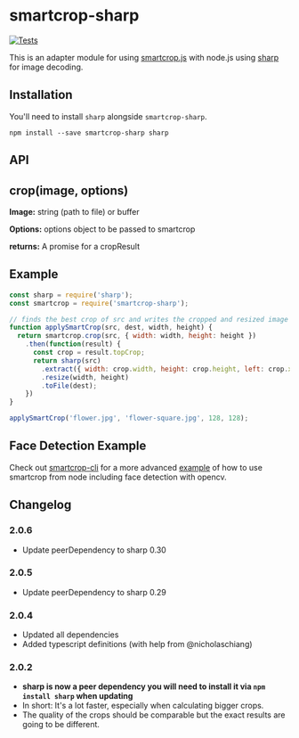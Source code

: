 # smartcrop-sharp

[![Tests](https://github.com/jwagner/smartcrop-sharp/actions/workflows/tests.yml/badge.svg)](https://github.com/jwagner/smartcrop-sharp/actions/workflows/tests.yml)

This is an adapter module for using [smartcrop.js](https://github.com/jwagner/smartcrop.js)
with node.js using [sharp](https://github.com/lovell/sharp) for image decoding.

## Installation

You'll need to install `sharp` alongside `smartcrop-sharp`.

```
npm install --save smartcrop-sharp sharp
```

## API

## crop(image, options)

**Image:** string (path to file) or buffer

**Options:** options object to be passed to smartcrop

**returns:** A promise for a cropResult

## Example

```javascript
const sharp = require('sharp');
const smartcrop = require('smartcrop-sharp');

// finds the best crop of src and writes the cropped and resized image to dest.
function applySmartCrop(src, dest, width, height) {
  return smartcrop.crop(src, { width: width, height: height })
    .then(function(result) {
      const crop = result.topCrop;
      return sharp(src)
        .extract({ width: crop.width, height: crop.height, left: crop.x, top: crop.y })
        .resize(width, height)
        .toFile(dest);
    })
}

applySmartCrop('flower.jpg', 'flower-square.jpg', 128, 128);
```

## Face Detection Example

Check out [smartcrop-cli](https://github.com/jwagner/smartcrop-cli/) for a more advanced [example](https://github.com/jwagner/smartcrop-cli/blob/master/smartcrop-cli.js#L100) of how to use smartcrop from node including face detection with opencv.

## Changelog

### 2.0.6
- Update peerDependency to sharp 0.30

### 2.0.5
- Update peerDependency to sharp 0.29

### 2.0.4
- Updated all dependencies
- Added typescript definitions (with help from @nicholaschiang)

### 2.0.2

- **sharp is now a peer dependency you will need to install it via `npm install sharp` when updating**
- In short: It's a lot faster, especially when calculating bigger crops.
- The quality of the crops should be comparable but the exact results are going to be different.
